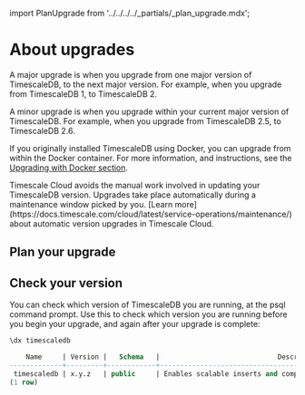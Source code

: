 import PlanUpgrade from '../../../../_partials/_plan_upgrade.mdx';

# About upgrades
A major upgrade is when you upgrade from one major version of TimescaleDB, to
the next major version. For example, when you upgrade from TimescaleDB&nbsp;1,
to TimescaleDB&nbsp;2.

A minor upgrade is when you upgrade within your current major version of
TimescaleDB. For example, when you upgrade from TimescaleDB&nbsp;2.5, to
TimescaleDB&nbsp;2.6.

If you originally installed TimescaleDB using Docker, you can upgrade from
within the Docker container. For more information, and instructions, see the
[Upgrading with Docker section][upgrade-docker].

<highlight type="cloud" header="Upgrade automatically" button="Try Timescale Cloud for free">
Timescale Cloud avoids the manual work involved in updating your TimescaleDB
version. Upgrades take place automatically during a maintenance window picked by
you.
[Learn more](https://docs.timescale.com/cloud/latest/service-operations/maintenance/)
about automatic version upgrades in Timescale Cloud.
</highlight>

## Plan your upgrade
<PlanUpgrade />

## Check your version
You can check which version of TimescaleDB you are running, at the psql command
prompt. Use this to check which version you are running before you begin your
upgrade, and again after your upgrade is complete:

```sql
\dx timescaledb

    Name     | Version |   Schema   |                             Description
-------------+---------+------------+---------------------------------------------------------------------
 timescaledb | x.y.z   | public     | Enables scalable inserts and complex queries for time-series data
(1 row)
```

[upgrade-pg]: timescaledb/:currentVersion:/how-to-guides/update-timescaledb/upgrade-postgresql/
[update-tsdb-1]: https://legacy-docs.timescale.com/latest/update-timescaledb/update-tsdb-1
[update-timescaledb]: timescaledb/:currentVersion:/how-to-guides/upgrades/
[pg_upgrade]: https://www.postgresql.org/docs/current/static/pgupgrade.html
[backup]: timescaledb/:currentVersion:/how-to-guides/backup-and-restore/
[Install]: timescaledb/:currentVersion:/install/latest/
[telemetry]: timescaledb/:currentVersion:/administration/telemetry/
[volumes]: https://docs.docker.com/engine/admin/volumes/volumes/
[bind-mounts]: https://docs.docker.com/engine/admin/volumes/bind-mounts/
[caggs]: timescaledb/:currentVersion:/how-to-guides/continuous-aggregates
[compression]: timescaledb/:currentVersion:/how-to-guides/compression
[retention]: timescaledb/:currentVersion:/how-to-guides/data-retention
[retention-cagg-changes]: timescaledb/:currentVersion:/overview/release-notes/changes-in-timescaledb-2#retention-and-caggs
[changes-in-ts2]: timescaledb/:currentVersion:/overview/release-notes/changes-in-timescaledb-2
[changes-in-ts2-caggs]: timescaledb/:currentVersion:/overview/release-notes/changes-in-timescaledb-2#updating-continuous-aggregates
[upgrade-docker]: timescaledb/:currentVersion:/how-to-guides/update-timescaledb/upgrade-docker/
[relnotes]: /timescaledb/:currentVersion:/overview/release-notes/
[backup-restore]: /timescaledb/:currentVersion:/how-to-guides/backup-and-restore/
[upgrade-pg]: timescaledb/:currentVersion:/how-to-guides/update-timescaledb/upgrade-pg/
